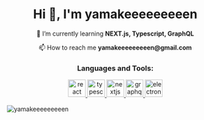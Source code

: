 <h1 align="center">Hi 👋, I'm yamakeeeeeeeeen</h1>

<p align="center">🌱 I’m currently learning <b>NEXT.js, Typescript, GraphQL</b></p>
<p align="center">📫 How to reach me <b>yamakeeeeeeeeen@gmail.com</b></p>

<h3 align="center">Languages and Tools:</h3>
<p align="center">
<a href="https://reactjs.org/" target="_blank">
    <img src="https://devicons.github.io/devicon/devicon.git/icons/react/react-original-wordmark.svg" alt="react" width="40" height="40"/>
</a>
<a href="https://www.typescriptlang.org/" target="_blank">
    <img src="https://devicons.github.io/devicon/devicon.git/icons/typescript/typescript-original.svg" alt="typescript" width="40" height="40"/>
</a>
<a href="https://nextjs.org/" target="_blank">
    <img src="https://cdn.worldvectorlogo.com/logos/nextjs-3.svg" alt="nextjs" width="40" height="40"/>
</a>
<a href="https://graphql.org" target="_blank">
    <img src="https://www.vectorlogo.zone/logos/graphql/graphql-icon.svg" alt="graphql" width="40" height="40"/>
</a>
<a href="https://www.electronjs.org" target="_blank">
    <img src="https://devicons.github.io/devicon/devicon.git/icons/electron/electron-original.svg" alt="electron" width="40" height="40"/>
</a>
</p>

<a align="center" style="margin-top: 20px;">&nbsp;<img align="center" src="https://github-readme-stats.vercel.app/api?username=yamakeeeeeeeeen&show_icons=true&locale=en" alt="yamakeeeeeeeeen" /></a>
